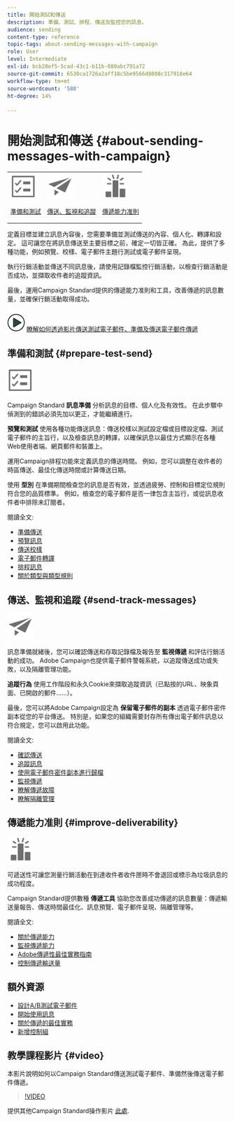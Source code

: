 ```yaml
---
title: 開始測試和傳送
description: 準備、測試、排程、傳送及監控您的訊息。
audience: sending
content-type: reference
topic-tags: about-sending-messages-with-campaign
role: User
level: Intermediate
exl-id: bcb28ef5-5cad-43c1-b11b-080abc791a72
source-git-commit: 6530ca1726a2aff18c5be9566d8008c317918e64
workflow-type: tm+mt
source-wordcount: '588'
ht-degree: 14%

---
```


# 開始測試和傳送 {#about-sending-messages-with-campaign}

<table>
<tr>
<td><img src="assets/do-not-localize/icon_prepare.svg" width="60px"><p><a href="#prepare-test-send">準備和測試</a></p></td>
<td><img src="assets/do-not-localize/icon_send.svg" width="60px"><p><a href="#send-track-messages">傳送、監視和追蹤</a></p></td>
<td><img src="assets/do-not-localize/icon_deliverability.svg" width="60px"><p><a href="#improve-deliverability">傳遞能力准則</a></p></td></tr>
</table>

定義目標並建立訊息內容後，您需要準備並測試傳送的內容、個人化、轉譯和設定。 這可讓您在將訊息傳送至主要目標之前，確定一切皆正確。 為此，提供了多種功能，例如預覽、校樣、電子郵件主題行測試或電子郵件呈現。

執行行銷活動並傳送不同訊息後，請使用記錄檔監控行銷活動，以檢查行銷活動是否成功，並擷取收件者的追蹤資訊。

最後，運用Campaign Standard提供的傳遞能力准則和工具，改善傳遞的訊息數量，並確保行銷活動取得成功。

![](assets/do-not-localize/how-to-video.png) [瞭解如何透過影片傳送測試電子郵件、準備及傳送電子郵件傳遞](#video)

## 準備和測試 {#prepare-test-send}

<img src="assets/do-not-localize/icon_prepare.svg" width="60px">

Campaign Standard **訊息準備** 分析訊息的目標、個人化及有效性。 在此步驟中偵測到的錯誤必須先加以更正，才能繼續進行。

**預覽和測試** 使用各種功能傳送訊息：傳送校樣以測試設定檔或目標設定檔、測試電子郵件的主旨行，以及檢查訊息的轉譯，以確保訊息以最佳方式顯示在各種Web使用者端、網頁郵件和裝置上。

運用Campaign排程功能來定義訊息的傳送時間。 例如，您可以調整在收件者的時區傳送、最佳化傳送時間或計算傳送日期。

使用 **型別** 在準備期間檢查您的訊息是否有效，並透過疲勞、控制和目標定位規則符合您的品質標準。 例如，檢查您的電子郵件是否一律包含主旨行，或從訊息收件者中排除未訂閱者。

閱讀全文:

* [準備傳送](../../sending/using/preparing-the-send.md)
* [預覽訊息](../../sending/using/previewing-messages.md)
* [傳送校樣](../../sending/using/sending-proofs.md)
* [電子郵件轉譯](../../sending/using/email-rendering.md)
* [排程訊息](../../sending/using/about-scheduling-messages.md)
* [關於類型與類型規則](../../sending/using/about-typology-rules.md)

## 傳送、監視和追蹤 {#send-track-messages}

<img src="assets/do-not-localize/icon_send.svg"  width="60px">

訊息準備就緒後，您可以確認傳送和存取記錄檔及報告至 **監視傳遞** 和評估行銷活動的成功。 Adobe Campaign也提供電子郵件警報系統，以追蹤傳送成功或失敗，以及隔離管理功能。

**追蹤行為** 使用工作階段和永久Cookie來擷取追蹤資訊（已點按的URL、映象頁面、已開啟的郵件……）。

最後，您可以將Adobe Campaign設定為 **保留電子郵件的副本** 透過電子郵件密件副本從您的平台傳送。 特別是，如果您的組織需要封存所有傳出電子郵件訊息以符合規定，您可以啟用此功能。

閱讀全文:

* [確認傳送](../../sending/using/confirming-the-send.md)
* [追蹤訊息](../../sending/using/tracking-messages.md)
* [使用電子郵件密件副本進行歸檔](../../sending/using/archiving.md)
* [監視傳遞](../../sending/using/monitoring-a-delivery.md)
* [瞭解傳遞故障](../../sending/using/understanding-delivery-failures.md)
* [瞭解隔離管理](../../sending/using/understanding-quarantine-management.md)

## 傳遞能力准則 {#improve-deliverability}

<img src="assets/do-not-localize/icon_deliverability.svg"  width="60px">

可遞送性可讓您測量行銷活動在到達收件者收件匣時不會退回或標示為垃圾訊息的成功程度。

Campaign Standard提供數種 **傳遞工具** 協助您改善成功傳遞的訊息數量：傳遞輸送量報告、傳送時間最佳化、訊息預覽、電子郵件呈現、隔離管理等。

閱讀全文:

* [關於傳遞能力](../../sending/using/about-deliverability.md)
* [監視傳遞能力](../../sending/using/monitor-deliverability.md)
* [Adobe傳遞性最佳實務指南](https://experienceleague.adobe.com/docs/deliverability-learn/deliverability-best-practice-guide/introduction.html?lang=zh-Hant)
* [控制傳遞輸送量](../../reporting/using/delivery-throughput.md)

## 額外資源

* [設計A/B測試電子郵件](../../channels/using/designing-an-a-b-test-email.md)
* [開始使用訊息](../../channels/using/key-steps-to-send-a-message.md)
* [關於傳遞的最佳實務](../../sending/using/delivery-best-practices.md)
* [新增控制組](../../sending/using/control-group.md)

## 教學課程影片 {#video}

本影片說明如何以Campaign Standard傳送測試電子郵件、準備然後傳送電子郵件傳遞。

>[!VIDEO](https://video.tv.adobe.com/v/24013/)

提供其他Campaign Standard操作影片 [此處](https://experienceleague.adobe.com/docs/campaign-standard-learn/tutorials/overview.html?lang=zh-Hant).
